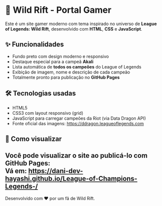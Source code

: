 # 🌌 Wild Rift - Portal Gamer

Este é um site gamer moderno com tema inspirado no universo de **League of Legends: Wild Rift**, desenvolvido com **HTML**, **CSS** e **JavaScript**.

## ✨ Funcionalidades

- Fundo preto com design moderno e responsivo  
- Destaque especial para a campeã **Akali**  
- Lista automática de **todos os campeões** do League of Legends  
- Exibição de imagem, nome e descrição de cada campeão  
- Totalmente pronto para publicação no **GitHub Pages**

## 🛠️ Tecnologias usadas

- HTML5  
- CSS3 com layout responsivo (grid)  
- JavaScript para carregar campeões da Riot (via Data Dragon API)  
- Fonte oficial das imagens: https://ddragon.leagueoflegends.com

## 🚀 Como visualizar

Você pode visualizar o site ao publicá-lo com GitHub Pages:  
Vá em:
https://dani-dev-hayashi.github.io/League-of-Champions-Legends-/
---

Desenvolvido com ❤️ por um fã de Wild Rift.
